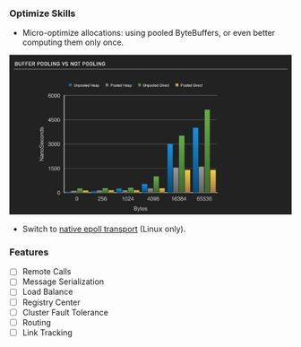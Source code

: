 ### Optimize Skills

* Micro-optimize allocations: using pooled ByteBuffers, or even better computing them only once.

![](https://github.com/shuaijunlan/dubbo-mesh-agent/blob/master/images/1527124496.png?raw=true)

* Switch to [native epoll transport](http://netty.io/wiki/native-transports.html) (Linux only).

### Features

- [ ] Remote Calls
- [ ] Message Serialization
- [ ] Load Balance
- [ ] Registry Center
- [ ] Cluster Fault Tolerance
- [ ] Routing
- [ ] Link Tracking